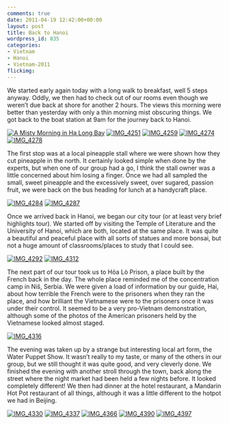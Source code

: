 ```yaml
---
comments: true
date: 2011-04-19 12:42:00+00:00
layout: post
title: Back to Hanoi
wordpress_id: 835
categories:
- Vietnam
- Hanoi
- Vietnam-2011
flickimg: 
---
```


We started early again today with a long walk to breakfast, well 5 steps anyway. Oddly, we then had to check
out of our rooms even though we weren’t due back at shore for another 2 hours. The views this morning were
better than yesterday with only a thin morning mist obscuring things. We got back to the boat station at 9am
for the journey back to Hanoi.

[![A Misty Morning in Hạ Long Bay](http://travel.perry-online.me.uk/files/2011/04/IMG_4236_thumb.jpg)](http://travel.perry-online.me.uk/files/2011/04/IMG_4236.jpg) [![IMG_4251](http://travel.perry-online.me.uk/files/2011/04/IMG_4251_thumb.jpg)](http://travel.perry-online.me.uk/files/2011/04/IMG_4251.jpg) [![IMG_4259](http://travel.perry-online.me.uk/files/2011/04/IMG_4259_thumb.jpg)](http://travel.perry-online.me.uk/files/2011/04/IMG_4259.jpg) [![IMG_4274](http://travel.perry-online.me.uk/files/2011/04/IMG_4274_thumb.jpg)](http://travel.perry-online.me.uk/files/2011/04/IMG_4274.jpg) [![IMG_4278](http://travel.perry-online.me.uk/files/2011/04/IMG_4278_thumb.jpg)](http://travel.perry-online.me.uk/files/2011/04/IMG_4278.jpg)

The first stop was at a local pineapple stall where we were shown how they cut pineapple in the north. It certainly looked simple when done by the experts, but when one of our group had a go, I think the stall owner was a little concerned about him losing a finger. Once we had all sampled the small, sweet pineapple and the excessively sweet, over sugared, passion fruit, we were back on the bus heading for lunch at a handycraft place.

[![IMG_4284](http://travel.perry-online.me.uk/files/2011/04/IMG_4284_thumb.jpg)](http://travel.perry-online.me.uk/files/2011/04/IMG_4284.jpg) [![IMG_4287](http://travel.perry-online.me.uk/files/2011/04/IMG_4287_thumb.jpg)](http://travel.perry-online.me.uk/files/2011/04/IMG_4287.jpg)

Once we arrived back in Hanoi, we began our city tour (or at least very brief highlights tour). We started off by visiting the Temple of Literature and the University of Hanoi, which are both, located at the same place. It was quite a beautiful and peaceful place with all sorts of statues and more bonsai, but not a huge amount of classrooms/places to study that I could see.

[![IMG_4292](http://travel.perry-online.me.uk/files/2011/04/IMG_4292_thumb.jpg)](http://travel.perry-online.me.uk/files/2011/04/IMG_4292.jpg) [![IMG_4312](http://travel.perry-online.me.uk/files/2011/04/IMG_4312_thumb.jpg)](http://travel.perry-online.me.uk/files/2011/04/IMG_4312.jpg)

The next part of our tour took us to Hỏa Lò Prison, a place built by the French back in the day. The whole place reminded me of the concentration camp in Niš, Serbia. We were given a load of information by our guide, Hai, about how terrible the French were to the prisoners when they ran the place, and how brilliant the Vietnamese were to the prisoners once it was under their control. It seemed to be a very pro-Vietnam demonstration, although some of the photos of the American prisoners held by the Vietnamese looked almost staged.

[![IMG_4316](http://travel.perry-online.me.uk/files/2011/04/IMG_4316_thumb.jpg)](http://travel.perry-online.me.uk/files/2011/04/IMG_4316.jpg)

The evening was taken up by a strange but interesting local art form, the Water Puppet Show. It wasn’t really to my taste, or many of the others in our group, but we still thought it was quite good, and very cleverly done. We finished the evening with another stroll through the town, back along the street where the night market had been held a few nights before. It looked completely different! We then had dinner at the hotel restaurant, a Mandarin Hot Pot restaurant of all things, although it was a little different to the hotpot we had in Beijing.

[![IMG_4330](http://travel.perry-online.me.uk/files/2011/04/IMG_4330_thumb.jpg)](http://travel.perry-online.me.uk/files/2011/04/IMG_4330.jpg) [![IMG_4337](http://travel.perry-online.me.uk/files/2011/04/IMG_4337_thumb.jpg)](http://travel.perry-online.me.uk/files/2011/04/IMG_4337.jpg) [![IMG_4366](http://travel.perry-online.me.uk/files/2011/04/IMG_4366_thumb.jpg)](http://travel.perry-online.me.uk/files/2011/04/IMG_4366.jpg) [![IMG_4390](http://travel.perry-online.me.uk/files/2011/04/IMG_4390_thumb.jpg)](http://travel.perry-online.me.uk/files/2011/04/IMG_4390.jpg) [![IMG_4397](http://travel.perry-online.me.uk/files/2011/04/IMG_4397_thumb.jpg)](http://travel.perry-online.me.uk/files/2011/04/IMG_4397.jpg)
